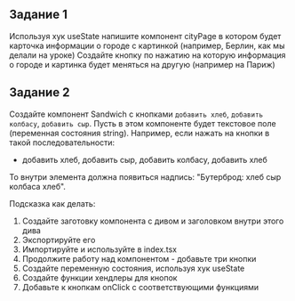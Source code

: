 ## Задание 1
Используя хук useState напишите компонент cityPage в котором будет карточка информации о городе с картинкой (например, Берлин, как мы делали на уроке)
Создайте кнопку по нажатию на которую информация о городе и картинка будет меняться на другую (например на Париж)

## Задание 2
Создайте компонент Sandwich с кнопками `добавить хлеб`, `добавить колбасу`, `добавить сыр`.
Пусть в этом компоненте будет текстовое поле (переменная состояния string).
Например, если нажать на кнопки в такой последовательности:
- добавить хлеб, добавить сыр, добавить колбасу, добавить хлеб

То внутри элемента должна появиться надпись: "Бутерброд: хлеб сыр колбаса хлеб".

Подсказка как делать:
1. Создайте заготовку компонента с дивом и заголовком внутри этого дива
2. Экспортируйте его
3. Импортируйте и используйте в index.tsx
4. Продолжите работу над компонентом - добавьте три кнопки
5. Создайте переменную состояния, используя хук useState
6. Создайте функции хендлеры для кнопок
7. Добавьте к кнопкам onClick с соответствующими функциями
